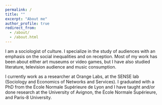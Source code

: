 ```yaml
---
permalink: /
title: ""
excerpt: "About me"
author_profile: true
redirect_from:
  - /about/
  - /about.html
---
```


I am a sociologist of culture. I specialize in the study of audiences with an emphasis on the social inequalities and on reception. Most of my work has been about either art museums or video games, but I have also studied literature, television audience and music consumption.

I currently work as a researcher at Orange Labs, at the SENSE lab (Sociology and Economics of Networks and Services). I graduated with a PhD from the École Normale Supérieure de Lyon and I have taught and/or done research at the University of Avignon, the École Normale Supérieure, and Paris-8 University.
